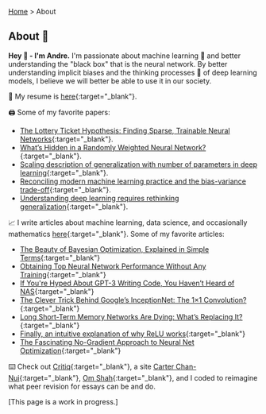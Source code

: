 [Home](https://andre-ye.github.io/) > About

## About 🤙

**Hey 👋 - I'm Andre.** I'm passionate about machine learning 🤖 and better understanding the "black box" that is the neural network. By better understanding implicit biases and the thinking processes 🧠 of deep learning models, I believe we will better be able to use it in our society.

📑 My resume is [here](https://andre-ye.github.io/scripts/andre-ye-resume.pdf){:target="_blank"}.

🖨️ Some of my favorite papers:
- [The Lottery Ticket Hypothesis: Finding Sparse, Trainable Neural Networks](https://arxiv.org/abs/1803.03635v1){:target="_blank"}.
- [What’s Hidden in a Randomly Weighted Neural Network?](https://arxiv.org/pdf/1911.13299.pdf){:target="_blank"}.
- [Scaling description of generalization with number of parameters in deep learning](https://arxiv.org/pdf/1901.01608.pdf){:target="_blank"}.
- [Reconciling modern machine learning practice and the bias-variance trade-off](https://arxiv.org/pdf/1812.11118.pdf){:target="_blank"}.
- [Understanding deep learning requires rethinking generalization](https://arxiv.org/abs/1611.03530){:target="_blank"}.

📈 I write articles about machine learning, data science, and occasionally mathematics [here](https://andre-ye.medium.com/){:target="_blank"}. Some of my favorite articles:
- [The Beauty of Bayesian Optimization, Explained in Simple Terms](https://towardsdatascience.com/the-beauty-of-bayesian-optimization-explained-in-simple-terms-81f3ee13b10f){:target="_blank"}
- [Obtaining Top Neural Network Performance Without Any Training](https://medium.com/analytics-vidhya/obtaining-top-neural-network-performance-without-any-training-5af0af464c59){:target="_blank"}
- [If You're Hyped About GPT-3 Writing Code, You Haven’t Heard of NAS](https://towardsdatascience.com/if-youre-hyped-about-gpt-3-writing-code-you-haven-t-heard-of-nas-19c8c30fcc8a){:target="_blank"}
- [The Clever Trick Behind Google’s InceptionNet: The 1×1 Convolution?](https://towardsdatascience.com/the-clever-trick-behind-googles-inception-the-1-1-convolution-58815b20113){:target="_blank"}
- [Long Short-Term Memory Networks Are Dying: What’s Replacing It?](https://towardsdatascience.com/long-short-term-memory-networks-are-dying-whats-replacing-it-5ff3a99399fe){:target="_blank"}
- [Finally, an intuitive explanation of why ReLU works](https://towardsdatascience.com/if-rectified-linear-units-are-linear-how-do-they-add-nonlinearity-40247d3e4792){:target="_blank"}
- [The Fascinating No-Gradient Approach to Neural Net Optimization](https://towardsdatascience.com/the-fascinating-no-gradient-approach-to-neural-net-optimization-abb287f88c97){:target="_blank"}

⌨️ Check out [Critiq](https://critiq.tech){:target="_blank"}, a site [Carter Chan-Nui](https://www.linkedin.com/in/carterchannui/){:target="_blank"}, [Om Shah](https://www.linkedin.com/in/om-shah-5a0b571ab/){:target="_blank"}, and I coded to reimagine what peer revision for essays can be and do.

[This page is a work in progress.]
